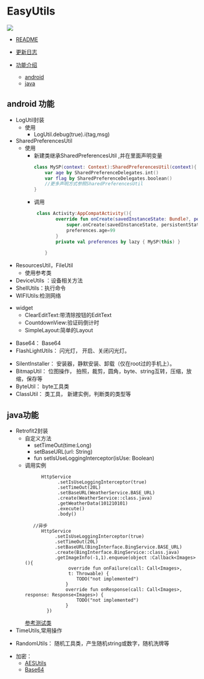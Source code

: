 # EasyUtils
[![](https://jitpack.io/v/mamenglong/EasyUtils.svg)](https://jitpack.io/#mamenglong/EasyUtils)
- [README](README.md)
- [更新日志](UPDATE_LOG.md)
- [功能介绍](FUNCTION.md)
  - [android](#android)
  - [java](#java)
  
  <p id = "android"></p>

## android 功能
- LogUtil封装
  - 使用 
      - LogUtil.debug(true).i(tag,msg)
- SharedPreferencesUtil
  - 使用
    - 新建类继承SharedPreferencesUtil ,并在里面声明变量
        ```kotlin
        class MySP(context: Context):SharedPreferencesUtil(context){
            var age by SharedPreferenceDelegates.int()
            var flag by SharedPreferenceDelegates.boolean()
            //更多声明方式参照SharedPreferencesUtil
        }
        ```
    - 调用 
        ```kotlin
         class Activity:AppCompatActivity(){
                override fun onCreate(savedInstanceState: Bundle?, persistentState: PersistableBundle?) {
                    super.onCreate(savedInstanceState, persistentState)
                    preferences.age=99
                }
                private val preferences by lazy { MySP(this) }
                
            }
        ```
- ResourcesUtil，FileUtil
  - 使用参考类
- DeviceUtils ：设备相关方法
- ShellUtils：执行命令
- WIFIUtils:检测网络
+ widget
   + ClearEditText:带清除按钮的EditText
   + CountdownView:验证码倒计时
  +  SimpleLayout:简单的Layout 
- Base64： Base64 
- FlashLightUtils： 闪光灯， 开启、关闭闪光灯。 
+ SilentInstaller： 安装器，静默安装、卸载（仅在root过的手机上）。
+ BitmapUtil： 位图操作， 拍照，裁剪，圆角，byte、string互转，压缩，放缩，保存等
+ ByteUtil： byte工具类
+ ClassUtil： 类工具， 新建实例，判断类的类型等
   
 <p id = "java"></p>

## java功能
- Retrofit2封装
    - 自定义方法
      - setTimeOut(time:Long)
      -  setBaseURL(url: String)
      - fun setIsUseLoggingInterceptor(isUse: Boolean)
    - 调用实例
      ```
            HttpService
                  .setIsUseLoggingInterceptor(true)
                  .setTimeOut(20L)
                  .setBaseURL(WeatherService.BASE_URL)
                  .create(WeatherService::class.java)
                  .getWeatherData(101210101)
                  .execute()
                  .body()
                  
         //异步
            HttpService
                 .setIsUseLoggingInterceptor(true)
                 .setTimeOut(20L)
                 .setBaseURL(BingInterface.BingService.BASE_URL)
                 .create(BingInterface.BingService::class.java)
                 .getImageInfo(-1,1).enqueue(object :Callback<Images>(){
                      override fun onFailure(call: Call<Images>,
                      t: Throwable) {
                         TODO("not implemented")  
                     }
                     override fun onResponse(call: Call<Images>, response: Response<Images>) {
                         TODO("not implemented")  
                     }
              })
      ```
      [参考测试类](./app/src/test/java/com/mml/easyutils/ExampleUnitTest.kt)
- TimeUtils,常用操作 
+ RandomUtils： 随机工具类，产生随机string或数字，随机洗牌等
- 加密：
    - [AESUtils](.\java\src\main\java\com\mml\java\data\AESUtils.kt)
    - [Base64](.\java\src\main\java\com\mml\java\data\Base64.kt)
    

